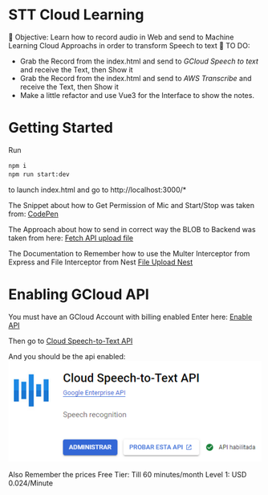 # STT Cloud Learning

🎯 Objective: Learn how to record audio in Web and send to Machine Learning Cloud Approachs in order to transform Speech to text
📖 TO DO:
- Grab the Record from the index.html and send to *GCloud Speech to text* and receive the Text, then Show it
- Grab the Record from the index.html and send to *AWS Transcribe* and receive the Text, then Show it
- Make a little refactor and use Vue3 for the Interface to show the notes.

# Getting Started

Run
```bash
npm i
npm run start:dev
```
to launch index.html and go to http://localhost:3000/*

The Snippet about how to Get Permission of Mic and Start/Stop was taken from:
[CodePen](https://codepen.io/Sambego/pen/ZBPbbR)

The Approach about how to send in correct way the BLOB to Backend was taken from here:
[Fetch API upload file](https://openjavascript.info/2022/06/08/how-to-upload-a-file-using-the-fetch-api/)

The Documentation to Remember how to use the Multer Interceptor from Express and File Interceptor from Nest
[File Upload Nest](https://docs.nestjs.com/techniques/file-upload)


# Enabling GCloud API
You must have an GCloud Account with billing enabled
Enter here:
[Enable API](https://console.cloud.google.com/apis/enableflow?apiid=texttospeech.googleapis.com&authuser=1)

Then go to 
[Cloud Speech-to-Text API](https://console.cloud.google.com/marketplace/product/google/speech.googleapis.com?q=search&referrer=search&authuser=1&project=webpage-9a255)

And you should be the api enabled:
![API Cloud](docs/images/stt-api.png)

Also Remember the prices
Free Tier: Till 60 minutes/month
Level 1: USD 0.024/Minute